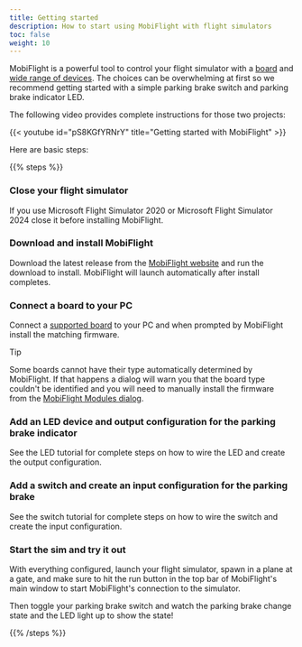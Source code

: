 ```yaml
---
title: Getting started
description: How to start using MobiFlight with flight simulators
toc: false
weight: 10
---
```


MobiFlight is a powerful tool to control your flight simulator with a [board](../boards/) and [wide range of devices](../devices/). The choices can be overwhelming at first so we recommend getting started with a simple parking brake switch and parking brake indicator LED.

The following video provides complete instructions for those two projects:

{{< youtube id="pS8KGfYRNrY" title="Getting started with MobiFlight" >}}

Here are basic steps:

{{% steps %}}

### Close your flight simulator

If you use Microsoft Flight Simulator 2020 or Microsoft Flight Simulator 2024 close it before installing
MobiFlight.

### Download and install MobiFlight

Download the latest release from the [MobiFlight website](https://www.mobiflight.com/en/download.html) and
run the download to install. MobiFlight will launch automatically after install completes.

### Connect a board to your PC

Connect a [supported board](../boards/) to your PC and when prompted by MobiFlight install the matching
firmware.

> [!TIP]
> Some boards cannot have their type automatically determined by MobiFlight. If that happens a dialog
> will warn you that the board type couldn't be identified and you will need to manually install the firmware
> from the [MobiFlight Modules dialog](../features/modules/).

### Add an LED device and output configuration for the parking brake indicator

See the LED tutorial for complete steps on how to wire the LED and create the output configuration.

### Add a switch and create an input configuration for the parking brake

See the switch tutorial for complete steps on how to wire the switch and create the input configuration.

### Start the sim and try it out

With everything configured, launch your flight simulator, spawn in a plane at a gate, and make
sure to hit the run button in the top bar of MobiFlight's main window to start MobiFlight's connection
to the simulator.

Then toggle your parking brake switch and watch the parking brake change state and the LED light up
to show the state!

{{% /steps %}}
